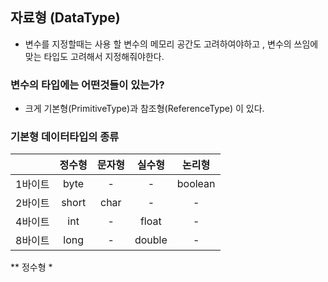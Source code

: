 ## 자료형 (DataType)
- 변수를 지정할때는 사용 할 변수의 메모리 공간도 고려하여야하고 ,
  변수의 쓰임에 맞는 타입도 고려해서 지정해줘야한다.

### 변수의 타입에는 어떤것들이 있는가?
- 크게 기본형(PrimitiveType)과 참조형(ReferenceType) 이 있다.

### 기본형 데이터타입의 종류

|         | 정수형 | 문자형 | 실수형 | 논리형  |
|---------|:--------:|:--------:|:--------:|:---------:|
| 1바이트 | byte   |   -    |   -    | boolean |
| 2바이트 | short  | char   |   -    |    -    |
| 4바이트 | int    |   -    | float  |    -    |
| 8바이트 | long   |   -    | double |    -    |


** 정수형 *

